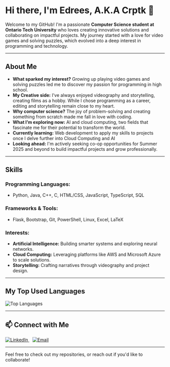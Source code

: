 # Hi there, I'm Edrees, A.K.A **Crptk** 👋

Welcome to my GitHub! I'm a passionate **Computer Science student at Ontario Tech University** who loves creating innovative solutions and collaborating on impactful projects. My journey started with a love for video games and solving puzzles, which evolved into a deep interest in programming and technology.

---

## About Me

- **What sparked my interest?** Growing up playing video games and solving puzzles led me to discover my passion for programming in high school. 
- **My Creative side:** I’ve always enjoyed videography and storytelling, creating films as a hobby. While I chose programming as a career, editing and storytelling remain close to my heart.
- **Why computer science?** The joy of problem-solving and creating something from scratch made me fall in love with coding. 
- **What I’m exploring now:** AI and cloud computing, two fields that fascinate me for their potential to transform the world.
- **Currently learning:** Web development to apply my skills to projects once I delve further into Cloud Computing and AI
- **Looking ahead:** I'm actively seeking co-op opportunities for Summer 2025 and beyond to build impactful projects and grow professionally.

---

## Skills

### Programming Languages:
- Python, Java, C++, C, HTML/CSS, JavaScript, TypeScript, SQL

### Frameworks & Tools:
- Flask, Bootstrap, Git, PowerShell, Linux, Excel, LaTeX

### Interests:
- **Artificial Intelligence:** Building smarter systems and exploring neural networks.
- **Cloud Computing:** Leveraging platforms like AWS and Microsoft Azure to scale solutions.
- **Storytelling:** Crafting narratives through videography and project design.

---

## My Top Used Languages
![Top Languages](https://github-readme-stats.vercel.app/api/top-langs/?username=crptk&layout=compact&theme=radical)

---

## 📫 Connect with Me
<a href="https://www.linkedin.com/in/edrees-amiri/" target="_blank" style="margin-right: 10px;">
  <img src="https://img.shields.io/badge/LinkedIn-0077B5?style=for-the-badge&logo=linkedin&logoColor=white" alt="LinkedIn">
</a>

<a href="mailto:amiriedrees2005@gmail.com" target="_blank" style="margin-left: 0;">
  <img src="https://img.shields.io/badge/Email-D14836?style=for-the-badge&logo=gmail&logoColor=white" alt="Email">
</a>



---

Feel free to check out my repositories, or reach out if you'd like to collaborate!
